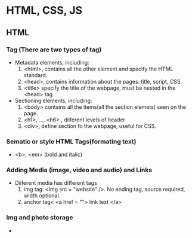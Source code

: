 # HTML, CSS, JS
## HTML
### Tag (There are two types of tag)
+ Metadata elements, including:  
  1. \<html>, contains all the other element and specify the HTML standard.
  2. \<head>, contains information about the pages: title, script, CSS.  
  3. \<title> specify the title of the webpage, must be nested in the \<head> tag  
+ Sectioning elements, including:  
  1. \<body> contains all the items(all the section elemets) seen on the page.  
  2. \<h1>, ..., \<h6> , diiferent levels of header
  3. \<div>, define section fo the webpage, useful for CSS.

### Sematic or style HTML Tags(formating text)
-  \<b>, \<em> (bold and italic)


### Adding Media (image, video and audio) and Links
- Diiferent media has different tags  
  1. img tag: \<img src = "website" />. No ending tag, source required, width optional.
  2. anchor tag< \<a href = ""> link text \</a>

### Img and photo storage
+

